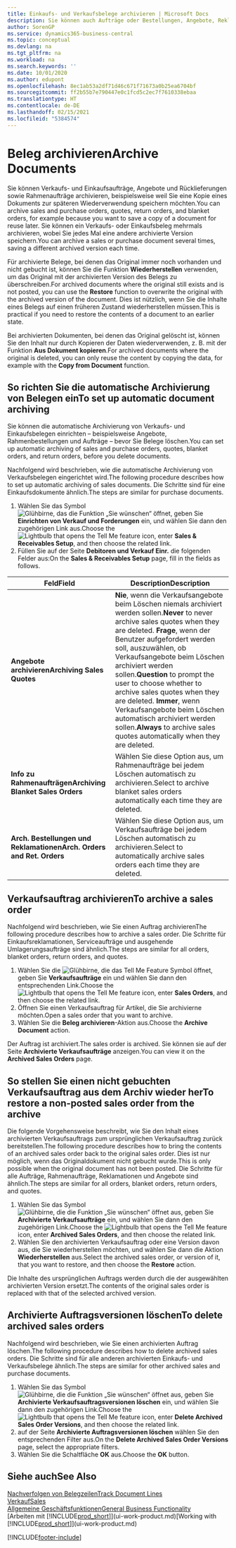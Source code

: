 ```yaml
---
title: Einkaufs- und Verkaufsbelege archivieren | Microsoft Docs
description: Sie können auch Aufträge oder Bestellungen, Angebote, Reklamationen und Rahmenaufträge archivieren, und Sie können den archivierten Beleg verwenden, um den Beleg neu zu erstellen, dass er aus archiviert wurde.
author: SorenGP
ms.service: dynamics365-business-central
ms.topic: conceptual
ms.devlang: na
ms.tgt_pltfrm: na
ms.workload: na
ms.search.keywords: ''
ms.date: 10/01/2020
ms.author: edupont
ms.openlocfilehash: 8ec1ab53a2df71d46c671f71673a0b25ea6704bf
ms.sourcegitcommit: ff2b55b7e790447e0c1fcd5c2ec7f7610338ebaa
ms.translationtype: HT
ms.contentlocale: de-DE
ms.lasthandoff: 02/15/2021
ms.locfileid: "5384574"
---
```

# <a name="archive-documents"></a><span data-ttu-id="55807-103">Beleg archivieren</span><span class="sxs-lookup"><span data-stu-id="55807-103">Archive Documents</span></span>
<span data-ttu-id="55807-104">Sie können Verkaufs- und Einkaufsaufträge, Angebote und Rücklieferungen sowie Rahmenaufträge archivieren, beispielsweise weil Sie eine Kopie eines Dokuments zur späteren Wiederverwendung speichern möchten.</span><span class="sxs-lookup"><span data-stu-id="55807-104">You can archive sales and purchase orders, quotes, return orders, and blanket orders, for example because you want to save a copy of a document for reuse later.</span></span> <span data-ttu-id="55807-105">Sie können ein Verkaufs- oder Einkaufsbeleg mehrmals archivieren, wobei Sie jedes Mal eine andere archivierte Version speichern.</span><span class="sxs-lookup"><span data-stu-id="55807-105">You can archive a sales or purchase document several times, saving a different archived version each time.</span></span>

<span data-ttu-id="55807-106">Für archivierte Belege, bei denen das Original immer noch vorhanden und nicht gebucht ist, können Sie die Funktion **Wiederherstellen** verwenden, um das Original mit der archivierten Version des Belegs zu überschreiben.</span><span class="sxs-lookup"><span data-stu-id="55807-106">For archived documents where the original still exists and is not posted, you can use the **Restore** function to overwrite the original with the archived version of the document.</span></span> <span data-ttu-id="55807-107">Dies ist nützlich, wenn Sie die Inhalte eines Belegs auf einen früheren Zustand wiederherstellen müssen.</span><span class="sxs-lookup"><span data-stu-id="55807-107">This is practical if you need to restore the contents of a document to an earlier state.</span></span>

<span data-ttu-id="55807-108">Bei archivierten Dokumenten, bei denen das Original gelöscht ist, können Sie den Inhalt nur durch Kopieren der Daten wiederverwenden, z. B. mit der Funktion **Aus Dokument kopieren**.</span><span class="sxs-lookup"><span data-stu-id="55807-108">For archived documents where the original is deleted, you can only reuse the content by copying the data, for example with the **Copy from Document** function.</span></span>   

## <a name="to-set-up-automatic-document-archiving"></a><span data-ttu-id="55807-109">So richten Sie die automatische Archivierung von Belegen ein</span><span class="sxs-lookup"><span data-stu-id="55807-109">To set up automatic document archiving</span></span>  
<span data-ttu-id="55807-110">Sie können die automatische Archivierung von Verkaufs- und Einkaufsbelegen einrichten – beispielsweise Angebote, Rahmenbestellungen und Aufträge – bevor Sie Belege löschen.</span><span class="sxs-lookup"><span data-stu-id="55807-110">You can set up automatic archiving of sales and purchase orders, quotes, blanket orders, and return orders, before you delete documents.</span></span>

<span data-ttu-id="55807-111">Nachfolgend wird beschrieben, wie die automatische Archivierung von Verkaufsbelegen eingerichtet wird.</span><span class="sxs-lookup"><span data-stu-id="55807-111">The following procedure describes how to set up automatic archiving of sales documents.</span></span> <span data-ttu-id="55807-112">Die Schritte sind für eine Einkaufsdokumente ähnlich.</span><span class="sxs-lookup"><span data-stu-id="55807-112">The steps are similar for purchase documents.</span></span>
1.  <span data-ttu-id="55807-113">Wählen Sie das Symbol ![Glühbirne, das die Funktion „Sie wünschen“ öffnet](media/ui-search/search_small.png "Was möchten Sie tun?"), geben Sie **Einrichten von Verkauf und Forderungen** ein, und wählen Sie dann den zugehörigen Link aus.</span><span class="sxs-lookup"><span data-stu-id="55807-113">Choose the ![Lightbulb that opens the Tell Me feature](media/ui-search/search_small.png "Tell me what you want to do") icon, enter **Sales & Receivables Setup**, and then choose the related link.</span></span>
2. <span data-ttu-id="55807-114">Füllen Sie auf der Seite **Debitoren und Verkauf Einr.** die folgenden Felder aus:</span><span class="sxs-lookup"><span data-stu-id="55807-114">On the **Sales & Receivables Setup** page, fill in the fields as follows.</span></span>

|<span data-ttu-id="55807-115">Feld</span><span class="sxs-lookup"><span data-stu-id="55807-115">Field</span></span>|<span data-ttu-id="55807-116">Description</span><span class="sxs-lookup"><span data-stu-id="55807-116">Description</span></span>|
|-----|-----------|
|<span data-ttu-id="55807-117">**Angebote archivieren**</span><span class="sxs-lookup"><span data-stu-id="55807-117">**Archiving Sales Quotes**</span></span>|<span data-ttu-id="55807-118">**Nie**, wenn die Verkaufsangebote beim Löschen niemals archiviert werden sollen.</span><span class="sxs-lookup"><span data-stu-id="55807-118">**Never** to never archive sales quotes when they are deleted.</span></span> <span data-ttu-id="55807-119">**Frage**, wenn der Benutzer aufgefordert werden soll, auszuwählen, ob Verkaufsangebote beim Löschen archiviert werden sollen.</span><span class="sxs-lookup"><span data-stu-id="55807-119">**Question** to prompt the user to choose whether to archive sales quotes when they are deleted.</span></span> <span data-ttu-id="55807-120">**Immer**, wenn Verkaufsangebote beim Löschen automatisch archiviert werden sollen.</span><span class="sxs-lookup"><span data-stu-id="55807-120">**Always** to archive sales quotes automatically when they are deleted.</span></span>|
|<span data-ttu-id="55807-121">**Info zu Rahmenaufträgen**</span><span class="sxs-lookup"><span data-stu-id="55807-121">**Archiving Blanket Sales Orders**</span></span>|<span data-ttu-id="55807-122">Wählen Sie diese Option aus, um Rahmenaufträge bei jedem Löschen automatisch zu archivieren.</span><span class="sxs-lookup"><span data-stu-id="55807-122">Select to archive blanket sales orders automatically each time they are deleted.</span></span>|
|<span data-ttu-id="55807-123">**Arch. Bestellungen und Reklamationen**</span><span class="sxs-lookup"><span data-stu-id="55807-123">**Arch. Orders and Ret. Orders**</span></span>|<span data-ttu-id="55807-124">Wählen Sie diese Option aus, um Verkaufsaufträge bei jedem Löschen automatisch zu archivieren.</span><span class="sxs-lookup"><span data-stu-id="55807-124">Select to automatically archive sales orders each time they are deleted.</span></span>|

## <a name="to-archive-a-sales-order"></a><span data-ttu-id="55807-125">Verkaufsauftrag archivieren</span><span class="sxs-lookup"><span data-stu-id="55807-125">To archive a sales order</span></span>
<span data-ttu-id="55807-126">Nachfolgend wird beschrieben, wie Sie einen Auftrag archivieren</span><span class="sxs-lookup"><span data-stu-id="55807-126">The following procedure describes how to archive a sales order.</span></span> <span data-ttu-id="55807-127">Die Schritte für Einkaufsreklamationen, Serviceaufträge und ausgehende Umlagerungsaufträge sind ähnlich.</span><span class="sxs-lookup"><span data-stu-id="55807-127">The steps are similar for all orders, blanket orders, return orders, and quotes.</span></span>

1.  <span data-ttu-id="55807-128">Wählen Sie die ![Glühbirne, die das Tell Me Feature](media/ui-search/search_small.png "Was möchten Sie tun?") Symbol öffnet, geben Sie **Verkaufsaufträge** ein und wählen Sie dann den entsprechenden Link.</span><span class="sxs-lookup"><span data-stu-id="55807-128">Choose the ![Lightbulb that opens the Tell Me feature](media/ui-search/search_small.png "Tell me what you want to do") icon, enter **Sales Orders**, and then choose the related link.</span></span>  
2.  <span data-ttu-id="55807-129">Öffnen Sie einen Verkaufsauftrag für Artikel, die Sie archivierne möchten.</span><span class="sxs-lookup"><span data-stu-id="55807-129">Open a sales order that you want to archive.</span></span>  
3.  <span data-ttu-id="55807-130">Wählen Sie die **Beleg archivieren**-Aktion aus.</span><span class="sxs-lookup"><span data-stu-id="55807-130">Choose the **Archive Document** action.</span></span>

<span data-ttu-id="55807-131">Der Auftrag ist archiviert.</span><span class="sxs-lookup"><span data-stu-id="55807-131">The sales order is archived.</span></span> <span data-ttu-id="55807-132">Sie können sie auf der Seite **Archivierte Verkaufsaufträge** anzeigen.</span><span class="sxs-lookup"><span data-stu-id="55807-132">You can view it on the **Archived Sales Orders** page.</span></span>

## <a name="to-restore-a-non-posted-sales-order-from-the-archive"></a><span data-ttu-id="55807-133">So stellen Sie einen nicht gebuchten Verkaufsauftrag aus dem Archiv wieder her</span><span class="sxs-lookup"><span data-stu-id="55807-133">To restore a non-posted sales order from the archive</span></span>
<span data-ttu-id="55807-134">Die folgende Vorgehensweise beschreibt, wie Sie den Inhalt eines archivierten Verkaufsauftrags zum ursprünglichen Verkaufsauftrag zurück bereitstellen.</span><span class="sxs-lookup"><span data-stu-id="55807-134">The following procedure describes how to bring the contents of an archived sales order back to the original sales order.</span></span> <span data-ttu-id="55807-135">Dies ist nur möglich, wenn das Originaldokument nicht gebucht wurde.</span><span class="sxs-lookup"><span data-stu-id="55807-135">This is only possible when the original document has not been posted.</span></span> <span data-ttu-id="55807-136">Die Schritte für alle Aufträge, Rahmenaufträge, Reklamationen und Angebote sind ähnlich.</span><span class="sxs-lookup"><span data-stu-id="55807-136">The steps are similar for all orders, blanket orders, return orders, and quotes.</span></span>

1. <span data-ttu-id="55807-137">Wählen Sie das Symbol ![Glühbirne, die die Funktion „Sie wünschen“ öffnet](media/ui-search/search_small.png "Was möchten Sie tun?") aus, geben Sie **Archivierte Verkaufsaufträge** ein, und wählen Sie dann den zugehörigen Link.</span><span class="sxs-lookup"><span data-stu-id="55807-137">Choose the ![Lightbulb that opens the Tell Me feature](media/ui-search/search_small.png "Tell me what you want to do") icon, enter **Archived Sales Orders**, and then choose the related link.</span></span>
2. <span data-ttu-id="55807-138">Wählen Sie den archivierten Verkaufsauftrag oder eine Version davon aus, die Sie wiederherstellen möchten, und wählen Sie dann die Aktion **Wiederherstellen** aus.</span><span class="sxs-lookup"><span data-stu-id="55807-138">Select the archived sales order, or version of it, that you want to restore, and then choose the **Restore** action.</span></span>  

<span data-ttu-id="55807-139">Die Inhalte des ursprünglichen Auftrags werden durch die der ausgewählten archivierten Version ersetzt.</span><span class="sxs-lookup"><span data-stu-id="55807-139">The contents of the original sales order is replaced with that of the selected archived version.</span></span>

## <a name="to-delete-archived-sales-orders"></a><span data-ttu-id="55807-140">Archivierte Auftragsversionen löschen</span><span class="sxs-lookup"><span data-stu-id="55807-140">To delete archived sales orders</span></span>
<span data-ttu-id="55807-141">Nachfolgend wird beschrieben, wie Sie einen archivierten Auftrag löschen.</span><span class="sxs-lookup"><span data-stu-id="55807-141">The following procedure describes how to delete archived sales orders.</span></span> <span data-ttu-id="55807-142">Die Schritte sind für alle anderen archivierten Einkaufs- und Verkaufsbelege ähnlich.</span><span class="sxs-lookup"><span data-stu-id="55807-142">The steps are similar for other archived sales and purchase documents.</span></span>

1.  <span data-ttu-id="55807-143">Wählen Sie das Symbol ![Glühbirne, die die Funktion „Sie wünschen“ öffnet](media/ui-search/search_small.png "Was möchten Sie tun?") aus, geben Sie **Archivierte Verkaufsauftragsversionen löschen** ein, und wählen Sie dann den zugehörigen Link.</span><span class="sxs-lookup"><span data-stu-id="55807-143">Choose the ![Lightbulb that opens the Tell Me feature](media/ui-search/search_small.png "Tell me what you want to do") icon, enter **Delete Archived Sales Order Versions**, and then choose the related link.</span></span>  
2.  <span data-ttu-id="55807-144">auf der Seite **Archivierte Auftragsversionen löschen** wählen Sie den entsprechenden Filter aus.</span><span class="sxs-lookup"><span data-stu-id="55807-144">On the **Delete Archived Sales Order Versions** page, select the appropriate filters.</span></span>  
3.  <span data-ttu-id="55807-145">Wählen Sie die Schaltfläche **OK** aus.</span><span class="sxs-lookup"><span data-stu-id="55807-145">Choose the **OK** button.</span></span>

## <a name="see-also"></a><span data-ttu-id="55807-146">Siehe auch</span><span class="sxs-lookup"><span data-stu-id="55807-146">See Also</span></span>
[<span data-ttu-id="55807-147">Nachverfolgen von Belegzeilen</span><span class="sxs-lookup"><span data-stu-id="55807-147">Track Document Lines</span></span>](across-how-to-track-document-lines.md)  
[<span data-ttu-id="55807-148">Verkauf</span><span class="sxs-lookup"><span data-stu-id="55807-148">Sales</span></span>](sales-manage-sales.md)  
[<span data-ttu-id="55807-149">Allgemeine Geschäftsfunktionen</span><span class="sxs-lookup"><span data-stu-id="55807-149">General Business Functionality</span></span>](ui-across-business-areas.md)  
<span data-ttu-id="55807-150">[Arbeiten mit [!INCLUDE[prod_short](includes/prod_short.md)]](ui-work-product.md)</span><span class="sxs-lookup"><span data-stu-id="55807-150">[Working with [!INCLUDE[prod_short](includes/prod_short.md)]](ui-work-product.md)</span></span>


[!INCLUDE[footer-include](includes/footer-banner.md)]
